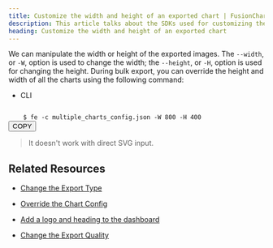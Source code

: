 ```yaml
---
title: Customize the width and height of an exported chart | FusionCharts
description: This article talks about the SDKs used for customizing the width an height of an exported chart.
heading: Customize the width and height of an exported chart
---
```


We can manipulate the width or height of the exported images. The `--width`, or `-W`, option is used to change the width; the `--height`, or `-H`, option is used for changing the height.
During bulk export, you can override the height and width of all the charts using the following command:

<div class="code-wrapper">
<ul class="code-tabs">
    <li class="active"><a data-toggle="cli">CLI</a></li>
</ul>

<div class="tab-content">
<div class="tab cli-tab active">
<pre><code class="language-bash">
	$ fe -c multiple_charts_config.json -W 800 -H 400
</code><button class='btn btn-outline-secondary btn-copy' title='Copy to clipboard'>COPY</button>
</pre>
</div>
</div>
</div>

> It doesn't work with direct SVG input.

## Related Resources

* [Change the Export Type](/exporting-charts/using-fusionexport/tutorials/change-the-export-type)

* [Override the Chart Config](/exporting-charts/using-fusionexport/tutorials/override-the-chart-config)

* [Add a logo and heading to the dashboard](/exporting-charts/using-fusionexport/tutorials/add-a-logo-or-heading-to-the-dashboard)

* [Change the Export Quality](/exporting-charts/using-fusionexport/tutorials/change-the-export-quality)